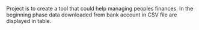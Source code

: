 Project is to create a tool that could help managing peoples finances. In the beginning phase data downloaded from bank account in CSV file are displayed in table.